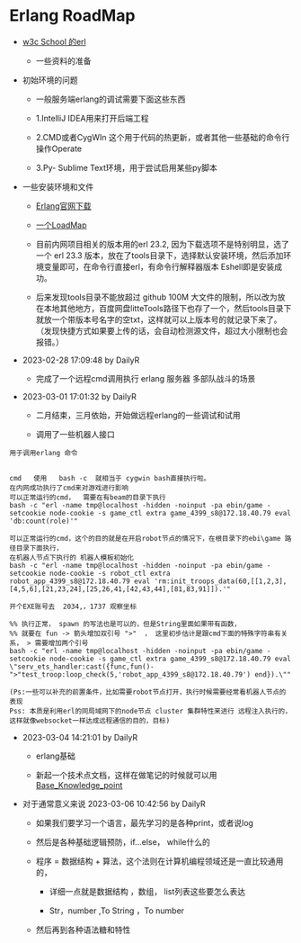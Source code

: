 # Erlang RoadMap 


- [w3c School 的erl](https://www.w3cschool.cn/erlang/)

	- 一些资料的准备

- 初始环境的问题

	- 一般服务端erlang的调试需要下面这些东西

	- 1.IntelliJ IDEA用来打开后端工程

	- 2.CMD或者CygWIn 这个用于代码的热更新，或者其他一些基础的命令行操作Operate

	- 3.Py- Sublime Text环境，用于尝试启用某些py脚本

- 一些安装环境和文件

    - [Erlang官网下载](https://www.erlang.org/downloads)
    - [一个LoadMap](RoadMap.md) 
    - 目前内网项目相关的版本用的erl 23.2, 因为下载选项不是特别明显，选了一个 erl 23.3 版本，放在了tools目录下，选择默认安装环境，然后添加环境变量即可，在命令行直接erl，有命令行解释器版本 Eshell即是安装成功。

    - 后来发现tools目录不能放超过 github  100M 大文件的限制，所以改为放在本地其他地方，百度网盘litteTools路径下也存了一个，然后tools目录下就放一个带版本号名字的空txt，这样就可以上版本号的就记录下来了。 （发现快捷方式如果要上传的话，会自动检测源文件，超过大小限制也会报错。）

- 2023-02-28 17:09:48 by DailyR

	- 完成了一个远程cmd调用执行 erlang 服务器 多部队战斗的场景

- 2023-03-01 17:01:32 by DailyR

	- 二月结束，三月依始，开始做远程erlang的一些调试和试用

	- 调用了一些机器人接口

```
用于调用erlang 命令


cmd   使用   bash -c  就相当于 cygwin bash直接执行啦。
在内网成功执行了cmd来对游戏进行影响
可以正常运行的cmd，  需要在有beam的目录下执行
bash -c "erl -name tmp@localhost -hidden -noinput -pa ebin/game -setcookie node-cookie -s game_ctl extra game_4399_s8@172.18.40.79 eval 'db:count(role)'"

可以正常运行的cmd，这个的目的就是在开启robot节点的情况下，在根目录下的ebi\game 路径目录下面执行，
在机器人节点下执行的 机器人模板初始化
bash -c "erl -name tmp@localhost -hidden -noinput -pa ebin/game -setcookie node-cookie -s robot_ctl extra robot_app_4399_s8@172.18.40.79 eval 'rm:init_troops_data(60,[[1,2,3],[4,5,6],[21,23,24],[25,26,41,[42,43,44],[81,83,91]]).'"

开个EXE账号去  2034,，1737 观察坐标

%% 执行正常， spawn 的写法也是可以的，但是String里面如果带有函数，
%% 就要在 fun -> 箭头增加双引号 ">"  ， 这里初步估计是跟cmd下面的特殊字符串有关系， > 需要增加两个引号
bash -c "erl -name tmp@localhost -hidden -noinput -pa ebin/game -setcookie node-cookie -s game_ctl extra game_4399_s8@172.18.40.79 eval \"serv_ets_handler:cast({func,fun()-">"test_troop:loop_check(5,'robot_app_4399_s8@172.18.40.79') end}).\""

(Ps:一些可以补充的前置条件，比如需要robot节点打开，执行时候需要经常看机器人节点的表现
Pss: 本质是利用erl的同局域网下的node节点 cluster 集群特性来进行 远程注入执行的，这样就像websocket一样达成远程通信的目的，目标)
```

- 2023-03-04 14:21:01 by DailyR

	- erlang基础

	- 新起一个技术点文档，这样在做笔记的时候就可以用 [Base_Knowledge_point](Base_Knowledge_point.md)
	
-  对于通常意义来说 2023-03-06 10:42:56 by DailyR
 
	- 如果我们要学习一个语言，最先学习的是各种print，或者说log

	- 然后是各种基础逻辑预防，if...else， while什么的

	- 程序 = 数据结构 + 算法，这个法则在计算机编程领域还是一直比较通用的，

		- 详细一点就是数据结构 ，数组， list列表这些要怎么表达

		- Str，number ,To String ，To number

	- 然后再到各种语法糖和特性